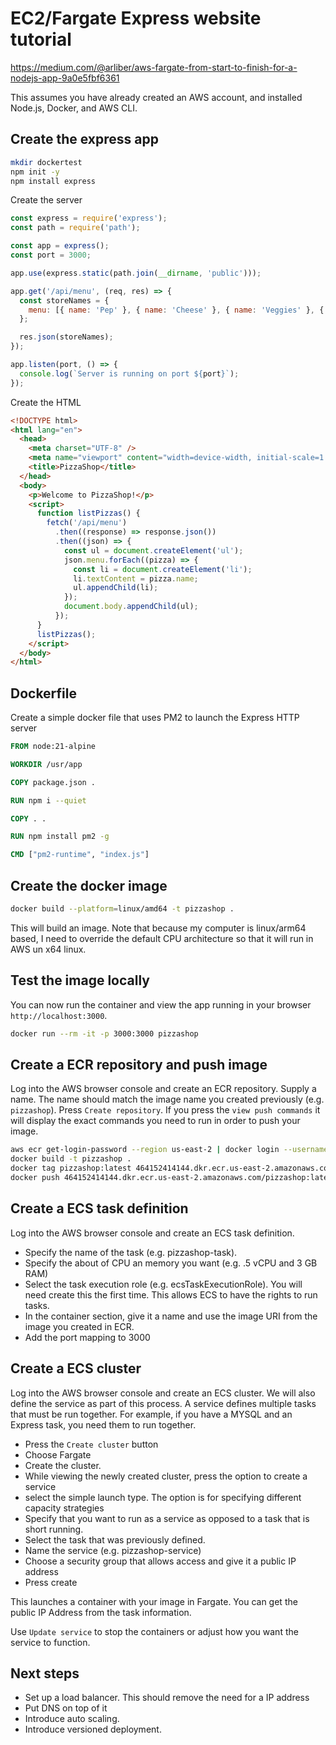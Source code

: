 # EC2/Fargate Express website tutorial

https://medium.com/@arliber/aws-fargate-from-start-to-finish-for-a-nodejs-app-9a0e5fbf6361

This assumes you have already created an AWS account, and installed Node.js, Docker, and AWS CLI.

## Create the express app

```sh
mkdir dockertest
npm init -y
npm install express
```

Create the server

```js
const express = require('express');
const path = require('path');

const app = express();
const port = 3000;

app.use(express.static(path.join(__dirname, 'public')));

app.get('/api/menu', (req, res) => {
  const storeNames = {
    menu: [{ name: 'Pep' }, { name: 'Cheese' }, { name: 'Veggies' }, { name: 'Meat' }, { name: 'Supreme' }],
  };

  res.json(storeNames);
});

app.listen(port, () => {
  console.log(`Server is running on port ${port}`);
});
```

Create the HTML

```html
<!DOCTYPE html>
<html lang="en">
  <head>
    <meta charset="UTF-8" />
    <meta name="viewport" content="width=device-width, initial-scale=1.0" />
    <title>PizzaShop</title>
  </head>
  <body>
    <p>Welcome to PizzaShop!</p>
    <script>
      function listPizzas() {
        fetch('/api/menu')
          .then((response) => response.json())
          .then((json) => {
            const ul = document.createElement('ul');
            json.menu.forEach((pizza) => {
              const li = document.createElement('li');
              li.textContent = pizza.name;
              ul.appendChild(li);
            });
            document.body.appendChild(ul);
          });
      }
      listPizzas();
    </script>
  </body>
</html>
```

## Dockerfile

Create a simple docker file that uses PM2 to launch the Express HTTP server

```Dockerfile
FROM node:21-alpine

WORKDIR /usr/app

COPY package.json .

RUN npm i --quiet

COPY . .

RUN npm install pm2 -g

CMD ["pm2-runtime", "index.js"]
```

## Create the docker image

```sh
docker build --platform=linux/amd64 -t pizzashop .
```

This will build an image. Note that because my computer is linux/arm64 based, I need to override the default CPU architecture so that it will run in AWS un x64 linux.

## Test the image locally

You can now run the container and view the app running in your browser `http://localhost:3000`.

```sh
docker run --rm -it -p 3000:3000 pizzashop
```

## Create a ECR repository and push image

Log into the AWS browser console and create an ECR repository. Supply a name. The name should match the image name you created previously (e.g. `pizzashop`). Press `Create repository`. If you press the `view push commands` it will display the exact commands you need to run in order to push your image.

```sh
aws ecr get-login-password --region us-east-2 | docker login --username AWS --password-stdin 464152414144.dkr.ecr.us-east-2.amazonaws.com
docker build -t pizzashop .
docker tag pizzashop:latest 464152414144.dkr.ecr.us-east-2.amazonaws.com/pizzashop:latest
docker push 464152414144.dkr.ecr.us-east-2.amazonaws.com/pizzashop:latest
```

## Create a ECS task definition

Log into the AWS browser console and create an ECS task definition.

- Specify the name of the task (e.g. pizzashop-task).
- Specify the about of CPU an memory you want (e.g. .5 vCPU and 3 GB RAM)
- Select the task execution role (e.g. ecsTaskExecutionRole). You will need create this the first time. This allows ECS to have the rights to run tasks.
- In the container section, give it a name and use the image URI from the image you created in ECR.
- Add the port mapping to 3000

## Create a ECS cluster

Log into the AWS browser console and create an ECS cluster. We will also define the service as part of this process. A service defines multiple tasks that must be run together. For example, if you have a MYSQL and an Express task, you need them to run together.

- Press the `Create cluster` button
- Choose Fargate
- Create the cluster.
- While viewing the newly created cluster, press the option to create a service
- select the simple launch type. The option is for specifying different capacity strategies
- Specify that you want to run as a service as opposed to a task that is short running.
- Select the task that was previously defined.
- Name the service (e.g. pizzashop-service)
- Choose a security group that allows access and give it a public IP address
- Press create

This launches a container with your image in Fargate. You can get the public IP Address from the task information.

Use `Update service` to stop the containers or adjust how you want the service to function.

## Next steps

- Set up a load balancer. This should remove the need for a IP address
- Put DNS on top of it
- Introduce auto scaling.
- Introduce versioned deployment.
